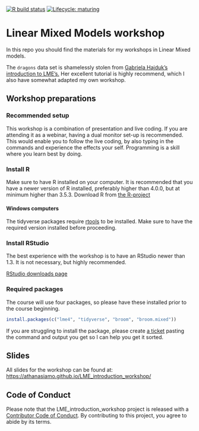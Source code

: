 
<!-- badges: start -->

[![R build
status](https://github.com/Athanasiamo/LME_introduction_workshop/workflows/R-CMD-check/badge.svg)](https://github.com/Athanasiamo/LME_introduction_workshop/actions)
[![Lifecycle:
maturing](https://img.shields.io/badge/lifecycle-maturing-blue.svg)](https://www.tidyverse.org/lifecycle/#maturing)
<!-- badges: end -->

# Linear Mixed Models workshop

In this repo you should find the materials for my workshops in Linear
Mixed models.

The `dragons` data set is shamelessly stolen from [Gabriela Hajduk’s
introduction to
LME’s.](https://gkhajduk.github.io/2017-03-09-mixed-models/) Her
excellent tutorial is highly recommend, which I also have somewhat
adapted my own workshop.

## Workshop preparations

### Recommended setup

This workshop is a combination of presentation and live coding. If you
are attending it as a webinar, having a dual monitor set-up is
recommended. This would enable you to follow the live coding, by also
typing in the commands and experience the effects your self. Programming
is a skill where you learn best by doing.

### Install R

Make sure to have R installed on your computer. It is recommended that
you have a newer version of R installed, preferably higher than 4.0.0,
but at minimum higher than 3.5.3. Download R from [the
R-project](https://www.r-project.org/)

#### Windows computers

The tidyverse packages require
[rtools](https://cran.r-project.org/bin/windows/Rtools/) to be
installed. Make sure to have the required version installed before
proceeding.

### Install RStudio

The best experience with the workshop is to have an RStudio newer than
1.3. It is not necessary, but highly recommended.

[RStudio downloads
page](https://rstudio.com/products/rstudio/download/#download)

### Required packages

The course will use four packages, so please have these installed prior
to the course beginning.

``` r
install.packages(c("lme4", "tidyverse", "broom", "broom.mixed"))
```

If you are struggling to install the package, please create [a
ticket](https://github.com/Athanasiamo/LME_introduction_workshop/issues)
pasting the command and output you get so I can help you get it sorted.

## Slides

All slides for the workshop can be found at:
<https://athanasiamo.github.io/LME_introduction_workshop/>

## Code of Conduct

Please note that the LME\_introduction\_workshop project is released
with a [Contributor Code of
Conduct](https://contributor-covenant.org/version/2/0/CODE_OF_CONDUCT.html).
By contributing to this project, you agree to abide by its terms.
